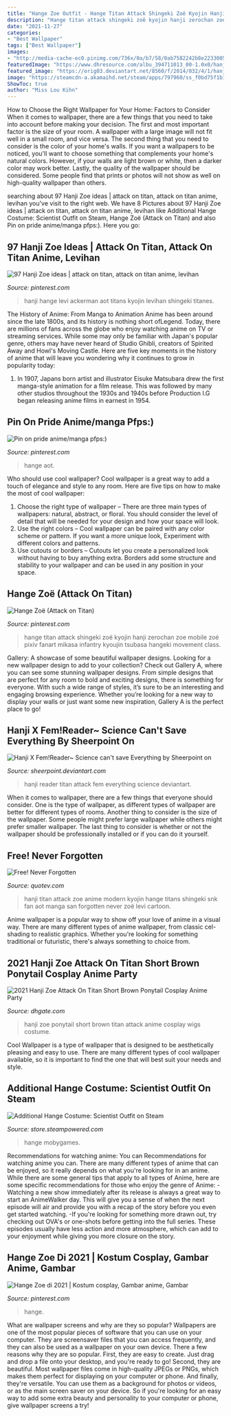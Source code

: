 ```yaml
---
title: "Hange Zoe Outfit - Hange Titan Attack Shingeki Zoë Kyojin Hanji Zerochan Zoe Mobile Zoé Pixiv Fanart Mikasa Infantry Kyoujin Tsubasa Hangeki Movement Class"
description: "Hange titan attack shingeki zoë kyojin hanji zerochan zoe mobile zoé pixiv fanart mikasa infantry kyoujin tsubasa hangeki movement class"
date: "2021-11-27"
categories:
- "Best Wallpaper"
tags: ["Best Wallpaper"]
images:
- "http://media-cache-ec0.pinimg.com/736x/0a/b7/58/0ab7582242b8e22330056687f23ad68d.jpg"
featuredImage: "https://www.dhresource.com/albu_394711013_00-1.0x0/hanji-zoe-attack-on-titan-short-brown-ponytail.jpg"
featured_image: "https://orig03.deviantart.net/8560/f/2014/032/4/1/hanji_x_fem_reader__science_can_t_save_everything_by_flashtide-d74px9l.jpg"
image: "https://steamcdn-a.akamaihd.net/steam/apps/797960/ss_f0bd75f1b1266f222d478edd370c66da6f698af1.1920x1080.jpg?t=1550188527"
ShowToc: true
author: "Miss Lou Kihn"
---
```



How to Choose the Right Wallpaper for Your Home: Factors to Consider
When it comes to wallpaper, there are a few things that you need to take into account before making your decision. The first and most important factor is the size of your room. A wallpaper with a large image will not fit well in a small room, and vice versa. 
The second thing that you need to consider is the color of your home's walls. If you want a wallpapers to be noticed, you'll want to choose something that complements your home's natural colors. However, if your walls are light brown or white, then a darker color may work better. 
Lastly, the quality of the wallpaper should be considered. Some people find that prints or photos will not show as well on high-quality wallpaper than others.

	

		
searching about 97 Hanji Zoe ideas | attack on titan, attack on titan anime, levihan you've visit to the right web. We have 8 Pictures about 97 Hanji Zoe ideas | attack on titan, attack on titan anime, levihan like Additional Hange Costume: Scientist Outfit on Steam, Hange Zoë (Attack on Titan) and also Pin on pride anime/manga pfps:). Here you go:
		
    
## 97 Hanji Zoe Ideas | Attack On Titan, Attack On Titan Anime, Levihan

<img loading=lazy src="https://i.pinimg.com/236x/52/c8/77/52c8773d06cd25b80993e8f781c416f8.jpg" onerror="this.onerror=null;this.src='https://tse1.mm.bing.net/th?id=OIP.2U_dJ5fT9yvRJMwkj2xuJQAAAA&amp;pid=15.1';" alt="97 Hanji Zoe ideas | attack on titan, attack on titan anime, levihan">

_Source: pinterest.com_

>hanji hange levi ackerman aot titans kyojin levihan shingeki titanes. 

	

The History of Anime: From Manga to Animation
Anime has been around since the late 1800s, and its history is nothing short ofLegend. Today, there are millions of fans across the globe who enjoy watching anime on TV or streaming services. While some may only be familiar with Japan's popular genre, others may have never heard of Studio Ghibli, creators of Spirited Away and Howl's Moving Castle. Here are five key moments in the history of anime that will leave you wondering why it continues to grow in popularity today:
1) In 1907, Japans born artist and illustrator Eisuke Matsubara drew the first manga-style animation for a film release. This was followed by many other studios throughout the 1930s and 1940s before Production I.G began releasing anime films in earnest in 1954.

    
## Pin On Pride Anime/manga Pfps:)

<img loading=lazy src="https://i.pinimg.com/236x/4f/a2/db/4fa2db702223640ae98d416c15f20606.jpg?nii=t" onerror="this.onerror=null;this.src='https://tse1.mm.bing.net/th?id=OIP.DgiiZkuylHMSo8Tws5V39QAAAA&amp;pid=15.1';" alt="Pin on pride anime/manga pfps:)">

_Source: pinterest.com_

>hange aot. 

	

Who should use cool wallpaper?
Cool wallpaper is a great way to add a touch of elegance and style to any room. Here are five tips on how to make the most of cool wallpaper: 
1) Choose the right type of wallpaper – There are three main types of wallpapers: natural, abstract, or floral. You should consider the level of detail that will be needed for your design and how your space will look. 
2) Use the right colors – Cool wallpaper can be paired with any color scheme or pattern. If you want a more unique look, Experiment with different colors and patterns. 
3) Use cutouts or borders – Cutouts let you create a personalized look without having to buy anything extra. Borders add some structure and stability to your wallpaper and can be used in any position in your space.

    
## Hange Zoë (Attack On Titan)

<img loading=lazy src="http://media-cache-ec0.pinimg.com/736x/0a/b7/58/0ab7582242b8e22330056687f23ad68d.jpg" onerror="this.onerror=null;this.src='https://tse4.mm.bing.net/th?id=OIP.JfxZgC-mzf6oQJ_eRXWS3gHaK8&amp;pid=15.1';" alt="Hange Zoë (Attack on Titan)">

_Source: pinterest.com_

>hange titan attack shingeki zoë kyojin hanji zerochan zoe mobile zoé pixiv fanart mikasa infantry kyoujin tsubasa hangeki movement class. 

	

Gallery: A showcase of some beautiful wallpaper designs.
Looking for a new wallpaper design to add to your collection? Check out Gallery A, where you can see some stunning wallpaper designs. From simple designs that are perfect for any room to bold and exciting designs, there is something for everyone. With such a wide range of styles, it’s sure to be an interesting and engaging browsing experience. Whether you’re looking for a new way to display your walls or just want some new inspiration, Gallery A is the perfect place to go!





	
	
    
## Hanji X Fem!Reader~ Science Can&#039;t Save Everything By Sheerpoint On

<img loading=lazy src="https://orig03.deviantart.net/8560/f/2014/032/4/1/hanji_x_fem_reader__science_can_t_save_everything_by_flashtide-d74px9l.jpg" onerror="this.onerror=null;this.src='https://tse1.mm.bing.net/th?id=OIP.AaSbgVb6Gv2jesH7k9xYbQAAAA&amp;pid=15.1';" alt="Hanji X Fem!Reader~ Science can&#039;t save Everything by Sheerpoint on">

_Source: sheerpoint.deviantart.com_

>hanji reader titan attack fem everything science deviantart. 

	

When it comes to wallpaper, there are a few things that everyone should consider. One is the type of wallpaper, as different types of wallpaper are better for different types of rooms. Another thing to consider is the size of the wallpaper. Some people might prefer large wallpaper while others might prefer smaller wallpaper. The last thing to consider is whether or not the wallpaper should be professionally installed or if you can do it yourself.

    
## Free! Never Forgotten

<img loading=lazy src="http://static.tumblr.com/6c9e5e94085ecc861235c8ad9f6d1e0a/0i1pb5q/mHMmrwo5a/tumblr_static_hanji_zoe_modern.png" onerror="this.onerror=null;this.src='https://tse2.mm.bing.net/th?id=OIP.bJ5elAhezIYSNcitn20eCgAAAA&amp;pid=15.1';" alt="Free! Never Forgotten">

_Source: quotev.com_

>hanji titan attack zoe anime modern kyojin hange titans shingeki snk fan aot manga san forgotten never zoë levi cartoon. 

	

Anime wallpaper is a popular way to show off your love of anime in a visual way. There are many different types of anime wallpaper, from classic cel-shading to realistic graphics. Whether you're looking for something traditional or futuristic, there's always something to choice from.

    
## 2021 Hanji Zoe Attack On Titan Short Brown Ponytail Cosplay Anime Party

<img loading=lazy src="https://www.dhresource.com/albu_394711013_00-1.0x0/hanji-zoe-attack-on-titan-short-brown-ponytail.jpg" onerror="this.onerror=null;this.src='https://tse1.mm.bing.net/th?id=OIP.vitY-JzquqyAFC4QxyegKwHaHa&amp;pid=15.1';" alt="2021 Hanji Zoe Attack On Titan Short Brown Ponytail Cosplay Anime Party">

_Source: dhgate.com_

>hanji zoe ponytail short brown titan attack anime cosplay wigs costume. 

	

Cool Wallpaper is a type of wallpaper that is designed to be aesthetically pleasing and easy to use. There are many different types of cool wallpaper available, so it is important to find the one that will best suit your needs and style.

    
## Additional Hange Costume: Scientist Outfit On Steam

<img loading=lazy src="https://steamcdn-a.akamaihd.net/steam/apps/797960/ss_f0bd75f1b1266f222d478edd370c66da6f698af1.1920x1080.jpg?t=1550188527" onerror="this.onerror=null;this.src='https://tse4.mm.bing.net/th?id=OIP.tHvGZzuf0paUD1i4r1r_jgHaEK&amp;pid=15.1';" alt="Additional Hange Costume: Scientist Outfit on Steam">

_Source: store.steampowered.com_

>hange mobygames. 

	

Recommendations for watching anime: You can
Recommendations for watching anime you can. There are many different types of anime that can be enjoyed, so it really depends on what you're looking for in an anime. While there are some general tips that apply to all types of Anime, here are some specific recommendations for those who enjoy the genre of Anime: 
-Watching a new show immediately after its release is always a great way to start an AnimeWalker day. This will give you a sense of when the next episode will air and provide you with a recap of the story before you even get started watching. 
-If you're looking for something more drawn out, try checking out OVA's or one-shots before getting into the full series. These episodes usually have less action and more atmosphere, which can add to your enjoyment while giving you more closure on the story.

    
## Hange Zoe Di 2021 | Kostum Cosplay, Gambar Anime, Gambar

<img loading=lazy src="https://i.pinimg.com/736x/b7/ec/49/b7ec498b61acb78381941bb8950cfb7f.jpg" onerror="this.onerror=null;this.src='https://tse4.mm.bing.net/th?id=OIP.XG6gx26RL4BIoJ2o8G284QHaJK&amp;pid=15.1';" alt="Hange Zoe di 2021 | Kostum cosplay, Gambar anime, Gambar">

_Source: pinterest.com_

>hange. 

	

What are wallpaper screens and why are they so popular?
Wallpapers are one of the most popular pieces of software that you can use on your computer. They are screensaver files that you can access frequently, and they can also be used as a wallpaper on your own device. There a few reasons why they are so popular. First, they are easy to create. Just drag and drop a file onto your desktop, and you're ready to go! Second, they are beautiful. Most wallpaper files come in high-quality JPEGs or PNGs, which makes them perfect for displaying on your computer or phone. And finally, they're versatile. You can use them as a background for photos or videos, or as the main screen saver on your device. So if you're looking for an easy way to add some extra beauty and personality to your computer or phone, give wallpaper screens a try!

